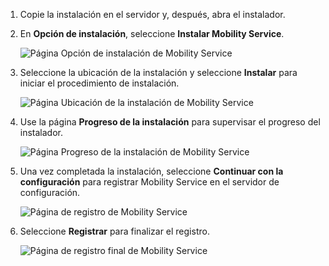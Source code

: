 1. Copie la instalación en el servidor y, después, abra el instalador.
2. En **Opción de instalación**, seleccione **Instalar Mobility Service**.

    ![Página Opción de instalación de Mobility Service](./media/site-recovery-install-mob-svc-gui/mobility1.png)

3. Seleccione la ubicación de la instalación y seleccione **Instalar** para iniciar el procedimiento de instalación.

    ![Página Ubicación de la instalación de Mobility Service](./media/site-recovery-install-mob-svc-gui/mobility2.png)

4. Use la página **Progreso de la instalación** para supervisar el progreso del instalador.

    ![Página Progreso de la instalación de Mobility Service](./media/site-recovery-install-mob-svc-gui/mobility3.png)

5. Una vez completada la instalación, seleccione **Continuar con la configuración** para registrar Mobility Service en el servidor de configuración.

    ![Página de registro de Mobility Service](./media/site-recovery-install-mob-svc-gui/mobility4.png)

6. Seleccione **Registrar** para finalizar el registro.

    ![Página de registro final de Mobility Service](./media/site-recovery-install-mob-svc-gui/mobility5.png)

